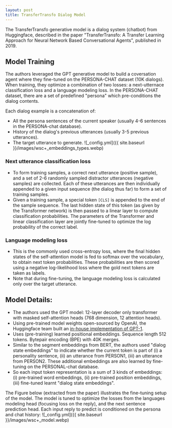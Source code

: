 ```yaml
---
layout: post
title: TransferTransfo Dialog Model
---
```


The TransferTransfo generative model is a dialog system (chatbot) from Huggingface, described in the paper "TransferTransfo: A Transfer Learning Approach for Neural Network Based Conversational Agents", published in 2019.

## Model Training
The authors leveraged the GPT generative model to build a coversation agent where they fine-tuned on the PERSONA-CHAT dataset (10K dialogs). When training, they optimize a combination of two losses: a next-utternace classification loss and a language modeling loss. In the PERSONA-CHAT dataset, there are a set of predefined "persona" which pre-conditions the dialog contents.

Each dialog example is a concatenation of:
* All the persona sentences of the current speaker (usually 4-6 sentences in the PERSONA-chat database).
* History of the dialog's previous utterances (usually 3-5 previous utterances).
* The target utterance to generate.
![_config.yml]({{ site.baseurl }}/images/wsc+_embeddings_types.webp)

### Next utterance classification loss
* To form training samples, a correct next utterance (positive sample), and a set of 2-6 randomly sampled distractor utterances (negative samples) are collected. Each of these utterances are then individually appended to a given input sequence (the dialog thus far) to form a set of training samples.
* Given a training sample, a special token `[CLS]` is appended to the end of the sample sequence. The last hidden state of this token (as given by the Transformer network) is then passed to a linear layer to compute classification probabilities. The parameters of the Transformer and linear classification layer are jointly fine-tuned to optimize the log probability of the correct label.

### Language modeling loss
* This is the commonly used cross-entropy loss, where the final hidden states of the self-attention model is fed to softmax over the vocabulary, to obtain next token probabilities. These probabilities are then scored using a negative log-likelihood loss where the gold next tokens are taken as labels. 
* Note that during fine-tuning, the language modeling loss is calculated only over the target utterance.

## Model Details:
* The authors used the GPT model: 12-layer decoder only transformer with masked self-attention heads (768 dimension, 12 attention heads). 
* Using pre-trained model weights open-sourced by OpenAI, the Huggingface team built an [in-house implementation of GPT-1](https://github.com/huggingface/pytorch-openai-transformer-lm). 
* Uses (pre-training) learned positional embeddings. Sequence length 512 tokens. Bytepair encoding (BPE) with 40K merges. 
* Similar to the segment embeddings from BERT, the authors used "dialog state embeddings" to indicate whether the current token is part of (i) a personality sentence, (ii) an utterance from PERSON1, (iii) an utterance from PERSON2. These additional embeddings are also learned by fine-tuning on the PERSONAL-chat database.
* So each input token representation is a sum of 3 kinds of embeddings: (i) pre-trained word embeddings, (ii) pre-trained position embeddings, (iii) fine-tuned learnt "dialog state embeddings".

The Figure below (extracted from the paper) illustrates the fine-tuning setup of the model. The model is tuned to optimize the losses from the languages modeling head (focusing loss on the reply), and the next sentence prediction head. Each input reply to predict is conditioned on the persona and chat history: 
![_config.yml]({{ site.baseurl }}/images/wsc+_model.webp)
